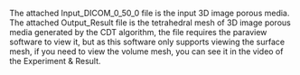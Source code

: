 The attached Input_DICOM_0_50_0 file is the input 3D image porous media.  
The attached Output_Result file is the tetrahedral mesh of 3D image porous media generated by the CDT algorithm, the file requires the paraview software to view it, but as this software only supports viewing the surface mesh, if you need to view the volume mesh, you can see it in the video of the Experiment & Result.
